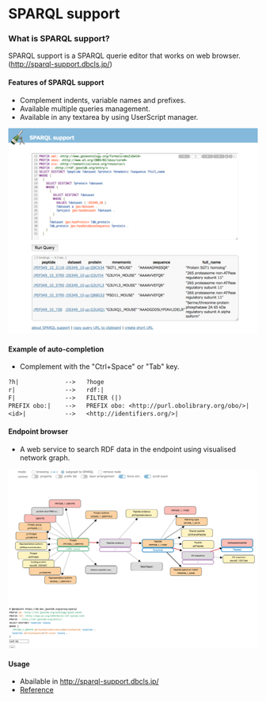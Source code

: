 # SPARQL support
### What is SPARQL support?
SPARQL support is a SPARQL querie editor that works on web browser. (http://sparql-support.dbcls.jp/)

#### Features of SPARQL support
* Complement indents, variable names and prefixes.
* Available multiple queries management.
* Available in any textarea by using UserScript manager.

![Fig-1](https://raw.githubusercontent.com/dbcls/website/master/services/images/SPARQL_support_fig-1.png)

#### Example of auto-completion
* Complement with the "Ctrl+Space" or "Tab" key. 
```
?h|             -->   ?hoge
r|              -->   rdf:|
F|              -->   FILTER (|)
PREFIX obo:|    -->   PREFIX obo: <http://purl.obolibrary.org/obo/>|
<id>|           -->   <http://identifiers.org/>|
```
#### Endpoint browser
* A web service to search RDF data in the endpoint using visualised network graph.

![Fig-2](https://raw.githubusercontent.com/dbcls/website/master/services/images/SPARQL_support_fig-2.png)

#### Usage
* Abailable in http://sparql-support.dbcls.jp/
* [Reference](http://sparql-support.dbcls.jp/sparql-support.html)
